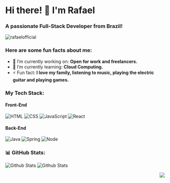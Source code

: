 <h1>Hi there! 👋 I'm Rafael</h1>
<h3>A passionate Full-Stack Developer from Brazil!</h3>

<p align="left"> <img src="https://komarev.com/ghpvc/?username=rafaelofficial22&label=Profile%20views&color=0e75b6&style=flat" alt="rafaelofficial" /> </p>

### **Here are some fun facts about me:**

  - 🔭 I’m currently working on: **Open for work and freelancers.**
  - 🌱 I’m currently learning: **Cloud Computing.**
  - ⚡  Fun fact: **I love my family, listening to music, playing the electric guitar and playing games.**

### My Tech Stack:

#### Front-End
![HTML](https://img.shields.io/badge/HTML5-E34F26?style=for-the-badge&logo=HTML5&logoColor=white) 
![CSS](https://img.shields.io/badge/CSS3-1572B6?style=for-the-badge&logo=css3&logoColor=white) 
![JavaScript](https://img.shields.io/badge/JavaScript-F7DF1E?style=for-the-badge&logo=javascript&logoColor=black) 
![React](https://img.shields.io/badge/React-20232A?style=for-the-badge&logo=react&logoColor=61DAFB) <br /> 

#### Back-End
![Java](https://img.shields.io/badge/Java-ED8B00?style=for-the-badge&logo=openjdk&logoColor=white) 
![Spring](https://img.shields.io/badge/Spring-6DB33F?style=for-the-badge&logo=spring&logoColor=white)
![Node](https://img.shields.io/badge/Node.js-43853D?style=for-the-badge&logo=node.js&logoColor=white) 

<!-- ![Git](https://img.shields.io/badge/GIT-E44C30?style=for-the-badge&logo=git&logoColor=white) -->
<!-- ![MySQL](https://img.shields.io/badge/MySQL-005C84?style=for-the-badge&logo=mysql&logoColor=white) ![MongoDB](https://img.shields.io/badge/MongoDB-4EA94B?style=for-the-badge&logo=mongodb&logoColor=white) -->  
<!-- ![AWS](https://img.shields.io/badge/Amazon_AWS-232F3E?style=for-the-badge&logo=amazon-aws&logoColor=white) -->
<!-- ![TypeScript](https://img.shields.io/badge/TypeScript-F7DF1E?style=for-the-badge&logo=typescript&logoColor=write) -->
<!-- ![Linux](https://img.shields.io/badge/Linux-FCC624?style=for-the-badge&logo=linux&logoColor=black) -->

### 📊 GitHub Stats:
![Github Stats](https://github-readme-stats.vercel.app/api/top-langs/?username=rafaelsousapereira&theme=gotham&hide_border=true&include_all_commits=true&count_private=false&layout=compact) ![Github Stats](https://github-readme-stats.vercel.app/api?username=rafaelsousapereira&theme=gotham&hide_border=true)
<p align="right"> <img src="https://img.shields.io/badge/Made%20with-Markdown-1f425f.svg"></p>
